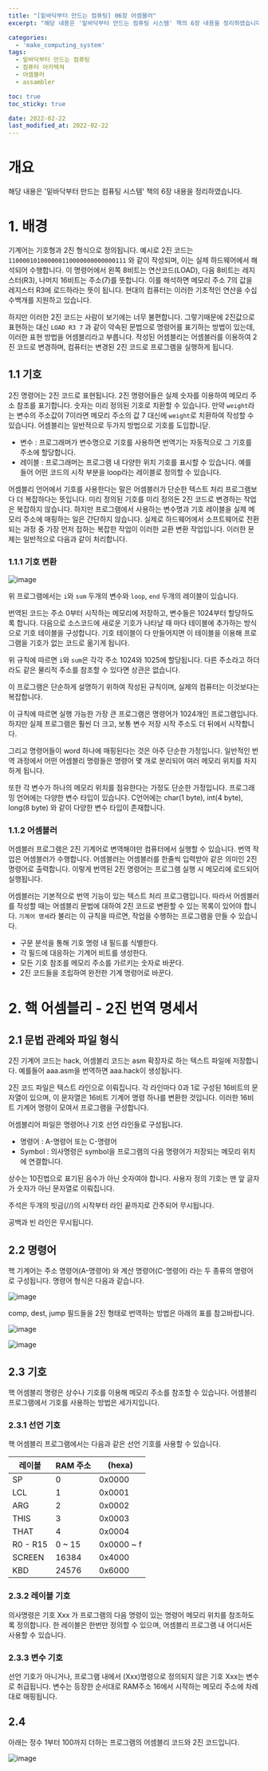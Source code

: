 ```yaml
---
title: "[밑바닥부터 만드는 컴퓨팅] 06장 어셈블러"
excerpt: "해당 내용은 '밑바닥부터 만드는 컴퓨팅 시스템' 책의 6장 내용을 정리하였습니다. "

categories:
  - 'make_computing_system'
tags:
  - 밑바닥부터 만드는 컴퓨팅
  - 컴퓨터 아키텍쳐
  - 어셈블러
  - assambler

toc: true
toc_sticky: true

date: 2022-02-22
last_modified_at: 2022-02-22
---
```


# 개요 

해당 내용은 '밑바닥부터 만드는 컴퓨팅 시스템' 책의 6장 내용을 정리하였습니다.

# 1. 배경

기계어는 기호형과 2진 형식으로 정의됩니다. 
예시로 2진 코드는 `110000101000000110000000000000111` 와 같이 작성되며, 이는 실제 하드웨어에서 해석되어 수행합니다. 
이 명령어에서 왼쪽 8비트는 연산코드(LOAD), 다음 8비트는 레지스터(R3), 나머지 16비트는 주소(7)를 뜻합니다. 
이를 해석하면 메모리 주소 7의 값을 레지스터 R3에 로드하라는 뜻이 됩니다. 
현대의 컴퓨터는 이러한 기초적인 연산을 수십 수백개를 지원하고 있습니다. 

하지만 이러한 2진 코드는 사람이 보기에는 너무 불편합니다. 
그렇기때문에 2진값으로 표현하는 대신 `LOAD R3 7` 과 같이 약속된 문법으로 명령어를 표기하는 방법이 있는데, 이러한 표현 방법을 어셈블리라고 부릅니다. 
작성된 어셈블리는 어셈블러를 이용하여 2진 코드로 변경하며, 컴퓨터는 변경된 2진 코드로 프로그램을 실행하게 됩니다. 

## 1.1 기호 

2진 명령어는 2진 코드로 표현됩니다. 
2진 명령어들은 실제 숫자를 이용하여 메모리 주소 참조를 표기합니다. 
숫자는 미리 정의된 기호로 치환할 수 있습니다. 
만약 `weight`라는 변수의 주소값이 7이라면 메모리 주소의 값 7 대신에 `weight`로 치환하여 작성할 수 있습니다. 
어셈블리는 일반적으로 두가지 방법으로 기호를 도입합니닫. 

* 변수 : 프로그래머가 변수명으로 기호를 사용하면 번역기는 자동적으로 그 기호를 주소에 할당합니다. 
* 레이블 : 프로그래머는 프로그램 내 다양한 위치 기호를 표시할 수 있습니다. 예를 들어 어떤 코드의 시작 부분을 loop라는 레이블로 정의할 수 있습니다. 

어셈블리 언어에서 기호를 사용한다는 말은 어셈블러가 단순한 텍스트 처리 프로그램보다 더 복잡하다는 뜻입니다. 
미리 정의된 기호를 미리 정의돈 2진 코드로 변경하는 작업은 복잡하지 않습니다. 
하지만 프로그램에서 사용하는 변수명과 기호 레이블을 실제 메모리 주소에 매핑하는 일은 간단하지 않습니다.
실제로 하드웨어에서 소프트웨어로 전환되는 과정 중 가장 먼저 접하는 복잡한 작업이 이러한 교환 변환 작업입니다. 
이러한 문제는 일반적으로 다음과 같이 처리합니다. 

### 1.1.1 기호 변환 

![image](https://user-images.githubusercontent.com/35713051/156351844-e0c219b2-ef30-4b8c-bb47-c41ffb218f2f.png)

위 프로그램에서는 `i`와 `sum` 두개의 변수와 `loop`, `end` 두개의 레이블이 있습니다. 

번역된 코드는 주소 0부터 시작하는 메모리에 저장하고, 변수들은 1024부터 할당하도록 합니다.
다음으로 소스코드에 새로운 기호가 나타날 때 마다 테이블에 추가하는 방식으로 기호 테이블을 구성합니다. 
기호 테이블이 다 만들어지면 이 테이블을 이용해 프로그램을 기호가 없는 코드로 옮기게 됩니다. 

위 규칙에 따르면 `i`와 `sum`은 각각 주소 1024와 1025에 할당됩니다. 
다른 주소라고 하더라도 같은 물리적 주소를 참조할 수 있다면 상관은 없습니다. 

이 프로그램은 단순하게 설명하기 위하여 작성된 규칙이며, 실제의 컴퓨터는 이것보다는 복잡합니다. 

이 규칙에 따르면 실행 가능한 가장 큰 프로그램은 명령어가 1024개인 프로그램입니다. 
하지만 실제 프로그램은 훨씬 더 크고, 보통 변수 저장 시작 주소도 더 뒤에서 시작합니다. 

그리고 명령어들이 word 하나에 매핑된다는 것은 아주 단순한 가정입니다. 
일반적인 번역 과정에서 어떤 어셈블리 명령들은 명령어 몇 개로 분리되어 여러 메모리 위치를 차지하게 됩니다. 

또한 각 변수가 하나의 메모리 위치를 점유한다는 가정도 단순한 가정입니다. 
프로그래밍 언어에는 다양한 변수 타입이 있습니다.
C언어에는 char(1 byte), int(4 byte), long(8 byte) 와 같이 다양한 변수 타입이 존재합니다. 


### 1.1.2 어셈블러 

어셈블러 프로그램은 2진 기계어로 변역해야만 컴퓨터에서 실행할 수 있습니다. 
번역 작업은 어셈블러가 수행합니다. 
어셈블러는 어셈블러를 한줄씩 입력받아 같은 의미인 2진 명령어로 출력합니다. 
이렇게 번역된 2진 명령어는 프로그램 실행 시 메모리에 로드되어 실행됩니다. 

어셈블러는 기본적으로 번역 기능이 있는 텍스트 처리 프로그램입니다. 
따라서 어셈블러를 작성할 때는 어셈블리 문법에 대하여 2진 코드로 변환할 수 있는 목록이 있어야 합니다. 
`기계어 명세`라 불리는 이 규칙을 따르면, 작업을 수행하는 프로그램을 만들 수 있습니다. 

* 구문 분석을 통해 기호 명령 내 필드를 식별한다.
* 각 필드에 대응하는 기계어 비트를 생성한다. 
* 모든 기호 참조를 메모리 주소를 가르키는 숫자로 바꾼다. 
* 2진 코드들을 조립하여 완전한 기계 명령어로 바꾼다. 

# 2. 핵 어셈블리 - 2진 번역 명세서 

## 2.1 문법 관례와 파일 형식 

2진 기계어 코드는 hack, 어셈블리 코드는 asm 확장자로 하는 텍스트 파일에 저장합니다. 
예를들어 aaa.asm을 번역하면 aaa.hack이 생성됩니다. 

2진 코드 파일은 텍스트 라인으로 이뤄집니다. 
각 라인마다 0과 1로 구성된 16비트의 문자열이 있으며, 이 문자열은 16비트 기계어 명령 하나를 변환한 것입니다. 
이러한 16비트 기계어 명령이 모여서 프로그램을 구성합니다. 

어셈블리어 파일은 명령어나 기호 선언 라인들로 구성됩니다. 

* 명령어 : A-명령어 또는 C-명령어
* Symbol : 의사명령은 symbol을 프로그램의 다음 명령어가 저장되는 메모리 위치에 연결합니다. 

상수는 10진법으로 표기된 음수가 아닌 숫자여야 합니다. 사용자 정의 기호는 맨 앞 글자가 숫자가 아닌 문자열로 이뤄집니다. 

주석은 두개의 빗금(//)의 시작부터 라인 끝까지로 간주되어 무시됩니다. 

공백과 빈 라인은 무시됩니다. 

## 2.2 명령어 

핵 기계어는 주소 명령어(A-명령어) 와 계산 명령어(C-명령어) 라는 두 종류의 명령어로 구성됩니다. 
명령어 형식은 다음과 같습니다. 

![image](https://user-images.githubusercontent.com/35713051/156351896-6dfe6b48-714f-45ab-96d0-1747d2cc3fd8.png)

comp, dest, jump 필드들을 2진 형태로 번역하는 방법은 아래의 표를 참고바랍니다. 

![image](https://user-images.githubusercontent.com/35713051/156351924-99fd337a-6c26-4563-8903-a1c158d9854f.png)

![image](https://user-images.githubusercontent.com/35713051/156351942-fc082cc9-0383-4b6b-94bc-eb98a100d10c.png)


## 2.3 기호 

핵 어셈블리 명령은 상수나 기호를 이용해 메모리 주소를 참조할 수 있습니다. 
어셈블리 프로그램에서 기호를 사용하는 방법은 세가지입니다. 

### 2.3.1 선언 기호 

핵 어셈블리 프로그램에서는 다음과 같은 선언 기호를 사용할 수 있습니다. 

| 레이블 | RAM 주소 | (hexa) |
|------|--------|--------|
| SP| 0 | 0x0000|
| LCL | 1 | 0x0001|
| ARG | 2 | 0x0002|
| THIS | 3 | 0x0003|
| THAT | 4 | 0x0004|
| R0 - R15 | 0 ~ 15 | 0x0000 ~ f|
| SCREEN | 16384 | 0x4000|
| KBD | 24576 | 0x6000|

### 2.3.2 레이블 기호 

의사명령은 기호 Xxx 가 프로그램의 다음 명령이 있는 명령어 메모리 위치를 참조하도록 정의합니다. 
한 레이블은 한번만 정의할 수 있으며, 어셈블리 프로그램 내 어디서든 사용할 수 있습니다. 

### 2.3.3 변수 기호 

선언 기호가 아니거나, 프로그램 내에서 (Xxx)명령으로 정의되지 않은 기호 Xxx는 변수로 취급됩니다. 
변수는 등장한 순서대로 RAM주소 16에서 시작하는 메모리 주소에 차례대로 매핑됩니다. 

## 2.4

아래는 정수 1부터 100까지 더하는 프로그램의 어셈블리 코드와 2진 코드입니다. 

![image](https://user-images.githubusercontent.com/35713051/156351976-d1304645-8f80-4bcb-a657-04a3d1734152.png)
